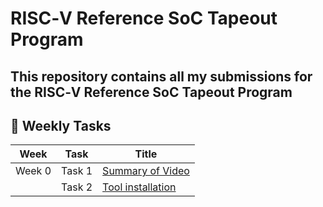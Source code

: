 # RISC‑V Reference SoC Tapeout Program

## This repository contains all my submissions for the RISC‑V Reference SoC Tapeout Program

## 📌 Weekly Tasks

| Week   | Task    | Title   |
|--------|---------|---------|
| Week 0 | Task 1 | [Summary of Video](URL) |
|        | Task 2 | [Tool installation](URL)|
